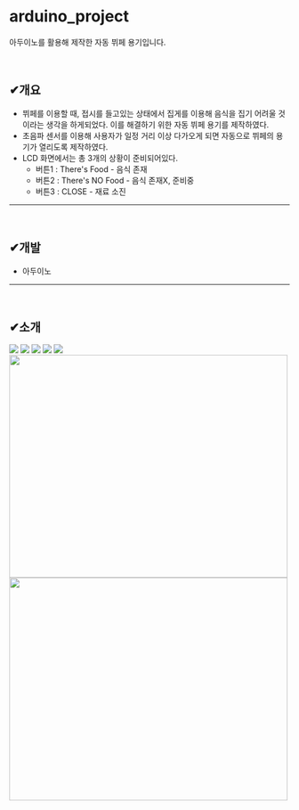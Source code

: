 # arduino_project
아두이노를 활용해 제작한 자동 뷔페 용기입니다. 

<br/>

## ✔개요
- 뷔페를 이용할 때, 접시를 들고있는 상태에서 집게를 이용해 음식을 집기 어려울 것이라는 생각을 하게되었다. 이를 해결하기 위한 자동 뷔페 용기를 제작하였다. 
- 초음파 센서를 이용해 사용자가 일정 거리 이상 다가오게 되면 자동으로 뷔페의 용기가 열리도록 제작하였다.
- LCD 화면에서는 총 3개의 상황이 준비되어있다.
  + 버튼1 : There's Food - 음식 존재
  + 버튼2 : There's NO Food - 음식 존재X, 준비중
  + 버튼3 : CLOSE - 재료 소진
***  
<br/> 

## ✔개발
- 아두이노
*** 
<br/> 

## ✔소개

<div>
<img src="https://user-images.githubusercontent.com/52669844/229454609-276ccb5b-06d9-449a-b2e6-c360e3451c8d.png"  />
<img src="https://user-images.githubusercontent.com/52669844/229454851-115fc556-b4ba-4e07-87df-c5686636f9b4.png"  />
<img src="https://user-images.githubusercontent.com/52669844/229454962-dce17365-b7ad-46d9-bd3e-5fe02b20d03c.png"  />
<img src="https://user-images.githubusercontent.com/52669844/229455059-4e9cbdd9-2f6c-4d5a-a757-60c7ade3be7c.png"  />
<img src="https://user-images.githubusercontent.com/52669844/229455189-2a505392-23fe-47ff-a5de-4d4a4c0b371a.png"  />
</div>


<div>
<img src="https://user-images.githubusercontent.com/52669844/207298105-5efd0145-6fca-4cf6-8a74-15b867fa1da9.jpg"  width="500" height="400"/>
<img src="https://user-images.githubusercontent.com/52669844/207298129-aa2f410d-6390-4162-8e42-443b925769ce.jpg"  width="500" height="400"/>
</div>
